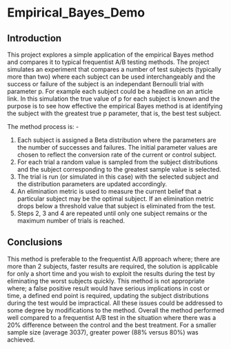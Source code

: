 # Empirical_Bayes_Demo

## Introduction
This project explores a simple application of the empirical Bayes method and compares it to typical frequentist A/B testing methods. The project simulates an experiment that compares a number of test subjects (typically more than two) where each subject can be used interchangeably and the success or failure of the subject is an independant Bernoulli trial with parameter p. For example each subject could be a headline on an article link. In this simulation the true value of p for each subject is known and the purpose is to see how effective the empirical Bayes method is at identifying the subject with the greatest true p parameter, that is, the best test subject.

The method process is: -
1.	Each subject is assigned a Beta distribution where the parameters are the number of successes and failures. The initial parameter values are chosen to reflect the conversion rate of the current or control subject.
2.	For each trial a random value is sampled from the subject distributions and the subject corresponding to the greatest sample value is selected.
3.	The trial is run (or simulated in this case) with the selected subject and the distribution parameters are updated accordingly.
4.	An elimination metric is used to measure the current belief that a particular subject may be the optimal subject. If an elimination metric drops below a threshold value that subject is eliminated from the test.
5.	Steps 2, 3 and 4 are repeated until only one subject remains or the maximum number of trials is reached.

## Conclusions
This method is preferable to the frequentist A/B approach where; there are more than 2 subjects, faster results are required, the solution is applicable for only a short time and you wish to exploit the results during the test by eliminating the worst subjects quickly.
This method is not appropriate where; a false positive result would have serious implications in cost or time, a defined end point is required, updating the subject distributions during the test would be impractical. All these issues could be addressed to some degree by modifications to the method.
Overall the method performed well compared to a frequentist A/B test in the situation where there was a 20% difference between the control and the best treatment. For a smaller sample size (average 3037), greater power (88% versus 80%) was achieved.




 
